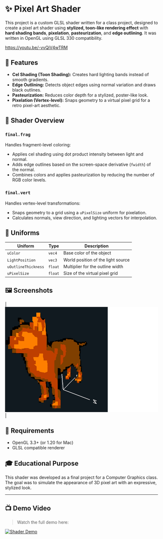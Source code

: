 # ✨ Pixel Art Shader

This project is a custom GLSL shader written for a class project, designed to create a pixel art shader using **stylized, toon-like rendering effect** with **hard shading bands**, **pixelation**, **pasteurization**, and **edge outlining**. It was written in OpenGL using GLSL 330 compatibility.

https://youtu.be/-vvQiV4wTRM

## 🎨 Features

- **Cel Shading (Toon Shading):** Creates hard lighting bands instead of smooth gradients.
- **Edge Outlining:** Detects object edges using normal variation and draws black outlines.
- **Pasteurization:** Reduces color depth for a stylized, poster-like look.
- **Pixelation (Vertex-level):** Snaps geometry to a virtual pixel grid for a retro pixel-art aesthetic.

## 🧠 Shader Overview

### `final.frag`
Handles fragment-level coloring:

- Applies cel shading using dot product intensity between light and normal.
- Adds edge outlines based on the screen-space derivative (`fwidth`) of the normal.
- Combines colors and applies pasteurization by reducing the number of RGB color levels.

### `final.vert`
Handles vertex-level transformations:

- Snaps geometry to a grid using a `uPixelSize` uniform for pixelation.
- Calculates normals, view direction, and lighting vectors for interpolation.

## 🧪 Uniforms

| Uniform             | Type     | Description                           |
|---------------------|----------|---------------------------------------|
| `uColor`            | `vec4`   | Base color of the object              |
| `LightPosition`     | `vec3`   | World position of the light source    |
| `uOutlineThickness` | `float`  | Multiplier for the outline width      |
| `uPixelSize`        | `float`  | Size of the virtual pixel grid        |

## 🖼️ Screenshots


| ![Toon](images/exampleimage.png) | 


## 🔧 Requirements

- OpenGL 3.3+ (or 1.20 for Mac)
- GLSL compatible renderer

## 🎓 Educational Purpose

This shader was developed as a final project for a Computer Graphics class. The goal was to simulate the appearance of 3D pixel art with an expressive, stylized look.

---

## 📺 Demo Video

> Watch the full demo here:

[![Shader Demo](https://img.youtube.com/vi/-vvQiV4wTRM/0.jpg)](https://youtu.be/-vvQiV4wTRM)



